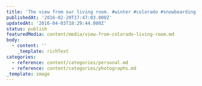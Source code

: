 ```yaml
---
title: 'The view from our living room. #winter #colorado #snowboarding #pumped'
publishedAt: '2016-02-20T17:47:03.000Z'
updatedAt: '2016-04-03T18:29:44.000Z'
status: publish
featuredMedia: content/media/view-from-colorado-living-room.md
body:
  - content: ''
    _template: richText
categories:
  - reference: content/categories/personal.md
  - reference: content/categories/photographs.md
_template: image
---
```



